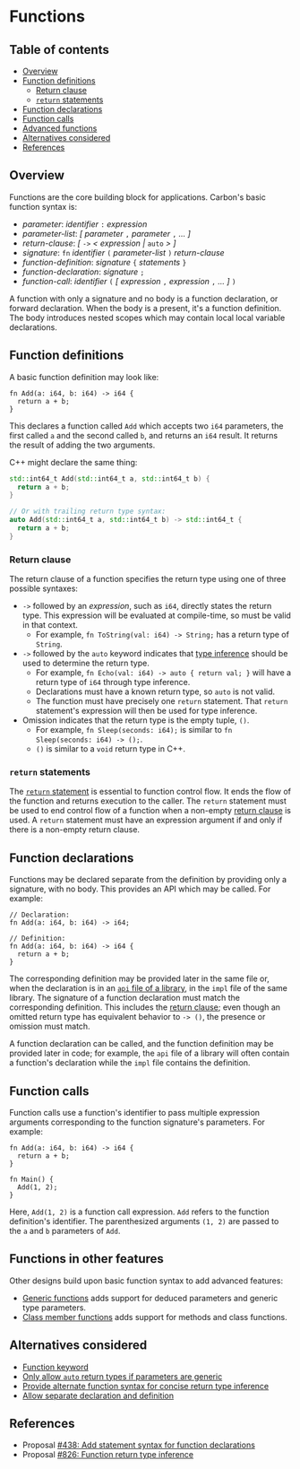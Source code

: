 # Functions

<!--
Part of the Carbon Language project, under the Apache License v2.0 with LLVM
Exceptions. See /LICENSE for license information.
SPDX-License-Identifier: Apache-2.0 WITH LLVM-exception
-->

<!-- toc -->

## Table of contents

-   [Overview](#overview)
-   [Function definitions](#function-definitions)
    -   [Return clause](#return-clause)
    -   [`return` statements](#return-statements)
-   [Function declarations](#function-declarations)
-   [Function calls](#function-calls)
-   [Advanced functions](#advanced-functions)
-   [Alternatives considered](#alternatives-considered)
-   [References](#references)

<!-- tocstop -->

## Overview

Functions are the core building block for applications. Carbon's basic function
syntax is:

-   _parameter_: _identifier_ `:` _expression_
-   _parameter-list_: _[ parameter_ `,` _parameter_ `,` _... ]_
-   _return-clause_: _[_ `->` _< expression |_ `auto` _> ]_
-   _signature_: `fn` _identifier_ `(` _parameter-list_ `)` _return-clause_
-   _function-definition_: _signature_ `{` _statements_ `}`
-   _function-declaration_: _signature_ `;`
-   _function-call_: _identifier_ `(` _[ expression_ `,` _expression_ `,` _...
    ]_ `)`

A function with only a signature and no body is a function declaration, or
forward declaration. When the body is a present, it's a function definition. The
body introduces nested scopes which may contain local local variable
declarations.

## Function definitions

A basic function definition may look like:

```carbon
fn Add(a: i64, b: i64) -> i64 {
  return a + b;
}
```

This declares a function called `Add` which accepts two `i64` parameters, the
first called `a` and the second called `b`, and returns an `i64` result. It
returns the result of adding the two arguments.

C++ might declare the same thing:

```cpp
std::int64_t Add(std::int64_t a, std::int64_t b) {
  return a + b;
}

// Or with trailing return type syntax:
auto Add(std::int64_t a, std::int64_t b) -> std::int64_t {
  return a + b;
}
```

### Return clause

The return clause of a function specifies the return type using one of three
possible syntaxes:

-   `->` followed by an _expression_, such as `i64`, directly states the return
    type. This expression will be evaluated at compile-time, so must be valid in
    that context.
    -   For example, `fn ToString(val: i64) -> String;` has a return type of
        `String`.
-   `->` followed by the `auto` keyword indicates that
    [type inference](type_inference.md) should be used to determine the return
    type.
    -   For example, `fn Echo(val: i64) -> auto { return val; }` will have a
        return type of `i64` through type inference.
    -   Declarations must have a known return type, so `auto` is not valid.
    -   The function must have precisely one `return` statement. That `return`
        statement's expression will then be used for type inference.
-   Omission indicates that the return type is the empty tuple, `()`.
    -   For example, `fn Sleep(seconds: i64);` is similar to
        `fn Sleep(seconds: i64) -> ();`.
    -   `()` is similar to a `void` return type in C++.

### `return` statements

The [`return` statement](control_flow/return.md) is essential to function
control flow. It ends the flow of the function and returns execution to the
caller. The `return` statement must be used to end control flow of a function
when a non-empty [return clause](#return-clause) is used. A `return` statement
must have an expression argument if and only if there is a non-empty return
clause.

## Function declarations

Functions may be declared separate from the definition by providing only a
signature, with no body. This provides an API which may be called. For example:

```carbon
// Declaration:
fn Add(a: i64, b: i64) -> i64;

// Definition:
fn Add(a: i64, b: i64) -> i64 {
  return a + b;
}
```

The corresponding definition may be provided later in the same file or, when the
declaration is in an
[`api` file of a library](code_and_name_organization/#libraries), in the `impl`
file of the same library. The signature of a function declaration must match the
corresponding definition. This includes the [return clause](#return-clause);
even though an omitted return type has equivalent behavior to `-> ()`, the
presence or omission must match.

A function declaration can be called, and the function definition may be
provided later in code; for example, the `api` file of a library will often
contain a function's declaration while the `impl` file contains the definition.

## Function calls

Function calls use a function's identifier to pass multiple expression arguments
corresponding to the function signature's parameters. For example:

```carbon
fn Add(a: i64, b: i64) -> i64 {
  return a + b;
}

fn Main() {
  Add(1, 2);
}
```

Here, `Add(1, 2)` is a function call expression. `Add` refers to the function
definition's identifier. The parenthesized arguments `(1, 2)` are passed to the
`a` and `b` parameters of `Add`.

## Functions in other features

Other designs build upon basic function syntax to add advanced features:

-   [Generic functions](generics/overview.md#generic-functions) adds support for
    deduced parameters and generic type parameters.
-   [Class member functions](classes.md#member-functions) adds support for
    methods and class functions.

## Alternatives considered

-   [Function keyword](/proposals/p0438.md#function-keyword)
-   [Only allow `auto` return types if parameters are generic](/proposals/p0826.md#only-allow-auto-return-types-if-parameters-are-generic)
-   [Provide alternate function syntax for concise return type inference](/proposals/p0826.md#provide-alternate-function-syntax-for-concise-return-type-inference)
-   [Allow separate declaration and definition](/proposals/p0826.md#allow-separate-declaration-and-definition)

## References

-   Proposal
    [#438: Add statement syntax for function declarations](https://github.com/carbon-language/carbon-lang/pull/438)
-   Proposal
    [#826: Function return type inference](https://github.com/carbon-language/carbon-lang/pull/826)
